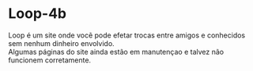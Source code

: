 # Loop-4b
Loop é um site onde vocẽ pode efetar trocas entre amigos e conhecidos sem nenhum dinheiro envolvido.  
Algumas páginas do site ainda estão em manutençao e talvez não funcionem corretamente.
